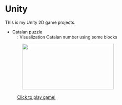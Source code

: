 # Unity

This is my Unity 2D game projects.
<html>
  <body>
      <ul>
        <li>Catalan puzzle <br>
          &nbsp&nbsp&nbsp : Visualization Catalan number using some blocks
        </li>
      </ul>
    <p>&emsp;&emsp;&emsp;&emsp;<img src = "http://cfile27.uf.tistory.com/image/998058395A68BCD6141ACE" width = "300" height = "150"></p> 
   &nbsp&nbsp&nbsp&nbsp&nbsp&nbsp&nbsp <a href="https://sgmath12.github.io/test/"> Click to play game! </a>
  </body>
</html>
